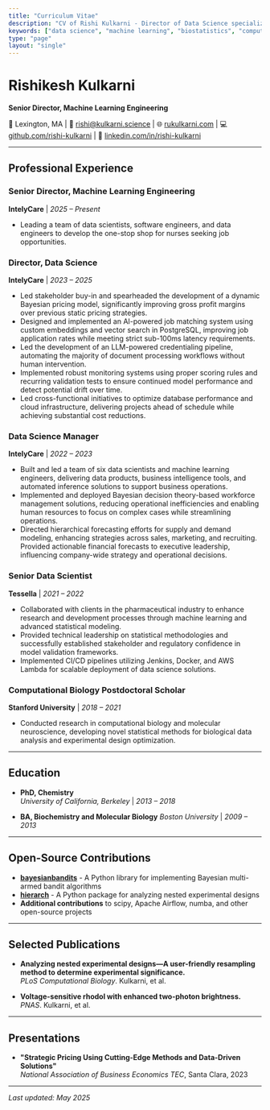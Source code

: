 ```yaml
---
title: "Curriculum Vitae"
description: "CV of Rishi Kulkarni - Director of Data Science specializing in machine learning, biostatistics, and computational biology with expertise in healthcare workforce optimization and experimental design."
keywords: ["data science", "machine learning", "biostatistics", "computational biology", "healthcare", "Bayesian inference", "experimental design", "Python", "AWS"]
type: "page"
layout: "single"
---
```


# Rishikesh Kulkarni
**Senior Director, Machine Learning Engineering**

📍 Lexington, MA | 📧 [rishi@kulkarni.science](mailto:rishi@kulkarni.science) | 🌐 [rukulkarni.com](https://rukulkarni.com) | 💻 [github.com/rishi-kulkarni](https://github.com/rishi-kulkarni) | 💼 [linkedin.com/in/rishi-kulkarni](https://linkedin.com/in/rishi-kulkarni)

---

## Professional Experience

### Senior Director, Machine Learning Engineering
**IntelyCare** | *2025 – Present*
- Leading a team of data scientists, software engineers, and data engineers to develop the one-stop shop for nurses seeking job opportunities.

### Director, Data Science
**IntelyCare** | *2023 – 2025*

- Led stakeholder buy-in and spearheaded the development of a dynamic Bayesian pricing model, significantly improving gross profit margins over previous static pricing strategies.
- Designed and implemented an AI-powered job matching system using custom embeddings and vector search in PostgreSQL, improving job application rates while meeting strict sub-100ms latency requirements.
- Led the development of an LLM-powered credentialing pipeline, automating the majority of document processing workflows without human intervention.
- Implemented robust monitoring systems using proper scoring rules and recurring validation tests to ensure continued model performance and detect potential drift over time.
- Led cross-functional initiatives to optimize database performance and cloud infrastructure, delivering projects ahead of schedule while achieving substantial cost reductions.

### Data Science Manager
**IntelyCare** | *2022 – 2023*

- Built and led a team of six data scientists and machine learning engineers, delivering data products, business intelligence tools, and automated inference solutions to support business operations.
- Implemented and deployed Bayesian decision theory-based workforce management solutions, reducing operational inefficiencies and enabling human resources to focus on complex cases while streamlining operations.
- Directed hierarchical forecasting efforts for supply and demand modeling, enhancing strategies across sales, marketing, and recruiting. Provided actionable financial forecasts to executive leadership, influencing company-wide strategy and operational decisions.

### Senior Data Scientist
**Tessella** | *2021 – 2022*

- Collaborated with clients in the pharmaceutical industry to enhance research and development processes through machine learning and advanced statistical modeling.
- Provided technical leadership on statistical methodologies and successfully established stakeholder and regulatory confidence in model validation frameworks.
- Implemented CI/CD pipelines utilizing Jenkins, Docker, and AWS Lambda for scalable deployment of data science solutions.

### Computational Biology Postdoctoral Scholar
**Stanford University** | *2018 – 2021*

- Conducted research in computational biology and molecular neuroscience, developing novel statistical methods for biological data analysis and experimental design optimization.

---

## Education

- **PhD, Chemistry**  
  *University of California, Berkeley* | *2013 – 2018*

- **BA, Biochemistry and Molecular Biology**
  *Boston University* | *2009 – 2013*

---

## Open-Source Contributions

- **[bayesianbandits](https://github.com/rishi-kulkarni/bayesianbandits)** - A Python library for implementing Bayesian multi-armed bandit algorithms
- **[hierarch](https://github.com/rishi-kulkarni/hierarch)** - A Python package for analyzing nested experimental designs
- **Additional contributions** to scipy, Apache Airflow, numba, and other open-source projects

---

## Selected Publications

- **Analyzing nested experimental designs—A user-friendly resampling method to determine experimental significance.**  
*PLoS Computational Biology*. Kulkarni, et al.

- **Voltage-sensitive rhodol with enhanced two-photon brightness.**  
*PNAS*. Kulkarni, et al.

---

## Presentations

- **"Strategic Pricing Using Cutting-Edge Methods and Data-Driven Solutions"**  
*National Association of Business Economics TEC*, Santa Clara, 2023

---

*Last updated: May 2025*